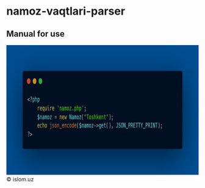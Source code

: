 # namoz-vaqtlari-parser

## Manual for use
<img src="https://github.com/ulugbekivich/namoz-vaqtlari-parser/blob/main/assets/manual_for_use.jpg" width="540" height="340">
<br>
<a hef="https://islom.uz/">©️ islom.uz</a>
